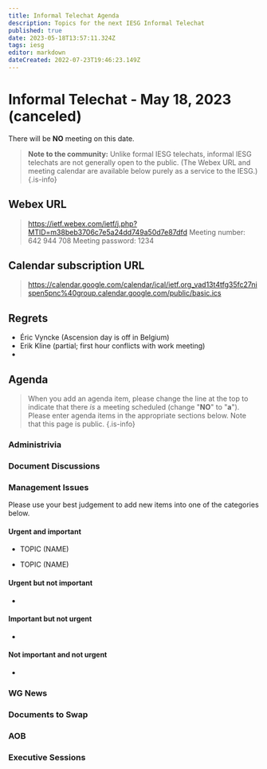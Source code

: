 ```yaml
---
title: Informal Telechat Agenda
description: Topics for the next IESG Informal Telechat
published: true
date: 2023-05-18T13:57:11.324Z
tags: iesg
editor: markdown
dateCreated: 2022-07-23T19:46:23.149Z
---
```


# Informal Telechat - May 18, 2023 (canceled)
 There will be **NO** meeting on this date.

> **Note to the community:** Unlike formal IESG telechats, informal IESG telechats are not generally open to the public. (The Webex URL and meeting calendar are available below purely as a service to the IESG.)
{.is-info}


## Webex URL

> https://ietf.webex.com/ietf/j.php?MTID=m38beb3706c7e5a24dd749a50d7e87dfd
Meeting number: 642 944 708
Meeting password: 1234 

## Calendar subscription URL

> https://calendar.google.com/calendar/ical/ietf.org_vad13t4tfg35fc27nispen5pnc%40group.calendar.google.com/public/basic.ics


## Regrets

* Éric Vyncke (Ascension day is off in Belgium)
* Erik Kline (partial; first hour conflicts with work meeting)
* 

## Agenda

> When you add an agenda item, please change the line at the top to indicate that there *is* a meeting scheduled (change "**NO**" to "**a**"). Please enter agenda items in the appropriate sections below.
Note that this page is public.
{.is-info}

### Administrivia

### Document Discussions

### Management Issues

Please use your best judgement to add new items into one of the categories below.

#### Urgent and important
* TOPIC (NAME)

* TOPIC (NAME)


#### Urgent but not important
*

#### Important but not urgent
* 

#### Not important and not urgent
* 


### WG News 

### Documents to Swap 

### AOB

### Executive Sessions

